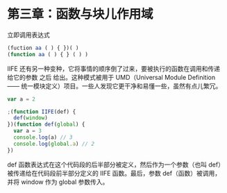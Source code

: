 # 第三章：函数与块儿作用域

立即调用表达式

```js
(fuction aa ( ) { })( )
(function aa ( ) { } ( ) )
```

IIFE 还有另一种变种，它将事情的顺序倒了过来，要被执行的函数在调用和传递给它的参数 之后 给出。这种模式被用于 UMD（Universal Module Definition —— 统一模块定义）项目。一些人发现它更干净和易懂一些，虽然有点儿繁冗。

```js
var a = 2

;(function IIFE(def) {
  def(window)
})(function def(global) {
  var a = 3
  console.log(a) // 3
  console.log(global.a) // 2
})
```

def 函数表达式在这个代码段的后半部分被定义，然后作为一个参数（也叫 def）被传递给在代码段前半部分定义的 IIFE 函数。最后，参数 def（函数）被调用，并将 window 作为 global 参数传入。
